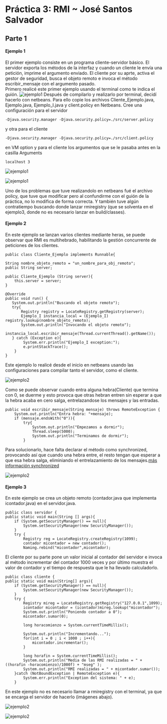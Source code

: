 # Práctica 3: RMI    ~     José Santos Salvador

## Parte 1

#### Ejemplo 1

El primer ejemplo consiste en un programa cliente-servidor básico. El servidor exporta los métodos de la interfaz y cuando un cliente le envía una petición, imprime el argumento enviado. El cliente por su aprte, activa el gestor de seguridad, busca el objeto remoto e invoca el método escribir_mensaje con el argumento pasado.     
Primero realicé este primer ejemplo usando el terminal como te indica el guión.
![ejemplo1](./imagenes/basico.png "ejemplo1")
Después de compilarlo y realizarlo por terminal, decidí hacerlo con netbeans. Para ello copie los archivos Cliente_Ejemplo.java, Ejemplo.java, Ejemplo_I.java y client.policy en Netbeans. Cree una configuración para el servidor 

    -Djava.security.manager -Djava.security.policy=./src/server.policy

y otra para el cliente

    -Djava.security.manager -Djava.security.policy=./src/client.policy

en VM option y para el cliente los argumentos que se le pasaba antes en la casilla Arguments

    localhost 3


![ejemplo1](./imagenes/ejemplo_1.png "ejemplo1")

![ejemplo1](./imagenes/ejemplo_1C.png "ejemplo1")

Uno de los problemas que tuve realizandolo en netbeans fué el archivo policy, que tuve que modificar pero al confundirme con el guión de la práctica, no lo modifica de forma correcta. Y también tuve algún contratiempo buscando donde lanzar rmiregistry (que se solventa en el ejemplo3, donde no es necesario lanzar en build/classes).

#### Ejemplo 2
En este ejemplo se lanzan varios clientes mediante heras, se puede observar que RMI es multihebrado, habilitando la gestión concurrente de peticiones de los clientes.

    public class Cliente_Ejemplo implements Runnable{
    
    String nombre_objeto_remoto = "un_nombre_para_obj_remoto";
    public String server;
    
    public Cliente_Ejemplo (String server){
        this.server = server;
    }
    
    @Override
    public void run() {
       System.out.println("Buscando el objeto remoto");
       try{
           Registry registry = LocateRegistry.getRegistry(server);
           Ejemplo_I instancia_local = (Ejemplo_I) registry.lookup(nombre_objeto_remoto);
           System.out.println("Invocando el objeto remoto");
           instancia_local.escribir_mensaje(Thread.currentThread().getName());
       } catch (Exception e){
            System.err.println("Ejemplo_I exception:");
            e.printStackTrace();
        }
    }

Este ejemplo lo realicé desde el inicio en netbeans usando las configuraciones para compilar tanto el servidor, como el cliente.

![ejemplo2](./imagenes/entrelazado_hebrasCon0.png "ejemplo2")

Como se puede observar cuando entra alguna hebra(Cliente) que termina con 0, se duerme y esto provoca que otras hebran entren sin esperar a que la hebra acaba en cero salga, entrelazandose los mensajes y las entradas.


    public void escribir_mensaje(String mensaje) throws RemoteException {
        System.out.println("Entra hebra: "+mensaje);
        if (mensaje.endsWith("0")){
            try{
                System.out.println("Empezamos a dormir");
                Thread.sleep(5000);
                System.out.println("Terminamos de dormir");
            }

Para solucionarlo, hace falta declarar el método como synchronized, provocando así que cuando una hebra entre, el resto tengan que esperar a que esa hebra salga, eliminiando el entrelazamiento de los mensajes.[más información synchronized](https://docs.oracle.com/javase/tutorial/essential/concurrency/syncmeth.html
)


![ejemplo2](./imagenes/con_syncronized.png "ejemplo2")

#### Ejemplo 3
En este ejemplo se crea un objeto remoto (contador.java que implementa icontador.java) en el servidor.java. 

    public class servidor {
    public static void main(String [] args){
        if (System.getSecurityManager() == null){
            System.setSecurityManager(new SecurityManager());
        }
        try {
            Registry reg = LocateRegistry.createRegistry(1099);
            contador micontador = new contador();
            Naming.rebind("micontador",micontador);

El cliente por su parte pone un valor inicial al contador del servidor e invoca al método incrementar del contador 1000 veces y por último muestra el valor de contador y el tiempo de respuesta que le ha llevado calculadorlo.


    public class cliente {
    public static void main(String[] args){
        if (System.getSecurityManager() == null){
            System.setSecurityManager(new SecurityManager());
        }
        try {
            Registry mireg = LocateRegistry.getRegistry("127.0.0.1",1099);
            icontador micontador = (icontador)mireg.lookup("micontador");
            System.out.println("Poniendo contador a 0");
            micontador.sumar(0);
            
            long horacomienzo = System.currentTimeMillis();
            
            System.out.println("Incrementando...");
            for(int i = 0 ; i < 1000 ; i++){
                micontador.incrementar();
            }
            
            long horafin = System.currentTimeMillis();
            System.out.println("Media de las RMI realizadas = " + ((horafin -horacomienzo)/1000f) + "mseg" );
            System.out.println("RMI realizadas = " + micontador.sumar());
        }catch (NotBoundException | RemoteException e){
            System.err.println("Exception del sistema: " + e);
        }

En este ejemplo no es necesario llamar a rmiregistry con el terminal, ya que se encarga el servidor de hacerlo (imágenes abajo).

![ejemplo2](./imagenes/cliente3.png "ejemplo2")

![ejemplo2](./imagenes/servidor3.png "ejemplo2")

